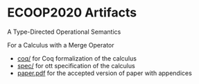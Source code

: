 # ECOOP2020 Artifacts

A Type-Directed Operational Semantics

For a Calculus with a Merge Operator

- [coq/](./coq) for Coq formalization of the calculus
- [spec/](./spec) for ott specification of the calculus
- [paper.pdf](./paper.pdf) for the accepted version of paper with appendices
